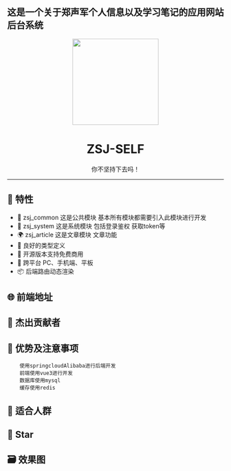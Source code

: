 ## 这是一个关于郑声军个人信息以及学习笔记的应用网站后台系统
<div>
<div align="center"><img width="200" src="https://edu-zsj-1010.oss-cn-beijing.aliyuncs.com/2022/05/01/goods/e7ebe13b7be449e3bcf4f382f48128dfmale.jpg.png"/>
<h1> ZSJ-SELF</h1>
<p>你不坚持下去吗！</p>
</div>


---

## 🎉 特性

- 💪 zsj_common  这是公共模块 基本所有模块都需要引入此模块进行开发
- 💅 zsj_system  这是系统模块 包括登录鉴权 获取token等
- 🌍 zsj_article 这是文章模块 文章功能
- 👏 良好的类型定义
- 🥳 开源版本支持免费商用
- 🚀 跨平台 PC、手机端、平板
- 📦️ 后端路由动态渲染

## 🌐 前端地址

## 👷 杰出贡献者

## 📌 优势及注意事项

```
    使用springcloudAlibaba进行后端开发
    前端使用vue3进行开发
    数据库使用mysql
    缓存使用redis
```

## 💚 适合人群

## 🎨 Star

## 🗃️ 效果图

